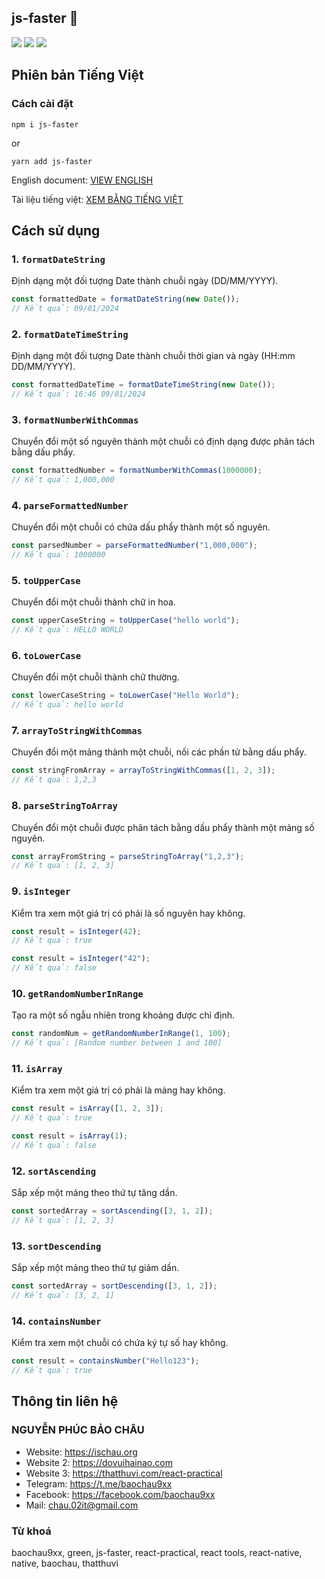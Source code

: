 ## js-faster 🐶

<img src="https://img.shields.io/badge/js--faster-v1.0.1-4CAF50"/> <img src="https://img.shields.io/badge/dayjs-1.11.10-%23EC407A"/> <img src="https://img.shields.io/badge/lodash-4.17.21-orange"/>

## Phiên bản Tiếng Việt

### Cách cài đặt

```
npm i js-faster
```

or

```
yarn add js-faster
```

English document: [VIEW ENGLISH](https://github.com/chaudev/js-faster)

Tài liệu tiếng việt: [XEM BẰNG TIẾNG VIỆT](https://github.com/chaudev/js-faster/blob/main/vi-readme.md)

## Cách sử dụng

### 1. `formatDateString`

Định dạng một đối tượng Date thành chuỗi ngày (DD/MM/YYYY).

```javascript
const formattedDate = formatDateString(new Date());
// Kết quả: 09/01/2024
```

### 2. `formatDateTimeString`

Định dạng một đối tượng Date thành chuỗi thời gian và ngày (HH:mm DD/MM/YYYY).

```javascript
const formattedDateTime = formatDateTimeString(new Date());
// Kết quả: 16:46 09/01/2024
```

### 3. `formatNumberWithCommas`

Chuyển đổi một số nguyên thành một chuỗi có định dạng được phân tách bằng dấu phẩy.

```javascript
const formattedNumber = formatNumberWithCommas(1000000);
// Kết quả: 1,000,000
```

### 4. `parseFormattedNumber`

Chuyển đổi một chuỗi có chứa dấu phẩy thành một số nguyên.

```javascript
const parsedNumber = parseFormattedNumber("1,000,000");
// Kết quả: 1000000
```

### 5. `toUpperCase`

Chuyển đổi một chuỗi thành chữ in hoa.

```javascript
const upperCaseString = toUpperCase("hello world");
// Kết quả: HELLO WORLD
```

### 6. `toLowerCase`

Chuyển đổi một chuỗi thành chữ thường.

```javascript
const lowerCaseString = toLowerCase("Hello World");
// Kết quả: hello world
```

### 7. `arrayToStringWithCommas`

Chuyển đổi một mảng thành một chuỗi, nối các phần tử bằng dấu phẩy.

```javascript
const stringFromArray = arrayToStringWithCommas([1, 2, 3]);
// Kết quả: 1,2,3
```

### 8. `parseStringToArray`

Chuyển đổi một chuỗi được phân tách bằng dấu phẩy thành một mảng số nguyên.

```javascript
const arrayFromString = parseStringToArray("1,2,3");
// Kết quả: [1, 2, 3]
```

### 9. `isInteger`

Kiểm tra xem một giá trị có phải là số nguyên hay không.

```javascript
const result = isInteger(42);
// Kết quả: true
```

```javascript
const result = isInteger("42");
// Kết quả: false
```

### 10. `getRandomNumberInRange`

Tạo ra một số ngẫu nhiên trong khoảng được chỉ định.

```javascript
const randomNum = getRandomNumberInRange(1, 100);
// Kết quả: [Random number between 1 and 100]
```

### 11. `isArray`

Kiểm tra xem một giá trị có phải là mảng hay không.

```javascript
const result = isArray([1, 2, 3]);
// Kết quả: true
```

```javascript
const result = isArray(1);
// Kết quả: false
```

### 12. `sortAscending`

Sắp xếp một mảng theo thứ tự tăng dần.

```javascript
const sortedArray = sortAscending([3, 1, 2]);
// Kết quả: [1, 2, 3]
```

### 13. `sortDescending`

Sắp xếp một mảng theo thứ tự giảm dần.

```javascript
const sortedArray = sortDescending([3, 1, 2]);
// Kết quả: [3, 2, 1]
```

### 14. `containsNumber`

Kiểm tra xem một chuỗi có chứa ký tự số hay không.

```javascript
const result = containsNumber("Hello123");
// Kết quả: true
```

## Thông tin liên hệ

### NGUYỄN PHÚC BẢO CHÂU

- Website: https://ischau.org
- Website 2: https://dovuihainao.com
- Website 3: https://thatthuvi.com/react-practical
- Telegram: https://t.me/baochau9xx
- Facebook: https://facebook.com/baochau9xx
- Mail: chau.02it@gmail.com

### Từ khoá

baochau9xx, green, js-faster, react-practical, react tools, react-native, native, baochau, thatthuvi
